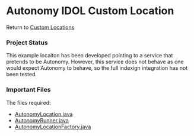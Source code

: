 Autonomy IDOL Custom Location
=========================

Return to [Custom Locations](locations.md)


### Project Status
This example locaiton has been developed pointing to a service that pretends to be Autonomy.  However, this service does not behave as one would expect Autonomy to behave, so the full indexign integration has not been tested.

### Important Files
The files required:  
  * [AutonomyLocation.java]
  * [AutonomyRunner.java]
  * [AutonomyLocationFactory.java]



[AutonomyLocation.java]:         ../src/main/java/voyager/quickstart/location/autonomy/AutonomyLocation.java
[AutonomyRunner.java]:           ../src/main/java/voyager/quickstart/location/autonomy/AutonomyRunner.java
[AutonomyLocationFactory.java]:  ../src/main/java/voyager/quickstart/location/autonomy/AutonomyLocationFactory.java









